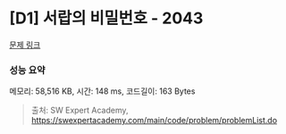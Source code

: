 # [D1] 서랍의 비밀번호 - 2043 

[문제 링크](https://swexpertacademy.com/main/code/problem/problemDetail.do?contestProbId=AV5QJ_8KAx8DFAUq) 

### 성능 요약

메모리: 58,516 KB, 시간: 148 ms, 코드길이: 163 Bytes



> 출처: SW Expert Academy, https://swexpertacademy.com/main/code/problem/problemList.do